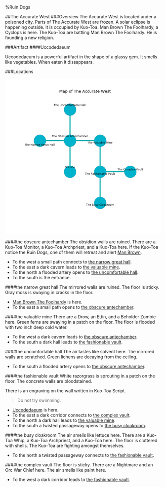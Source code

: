 %Ruin Dogs

##The Accurate West
###Overview
The Accurate West is located under a poisoned city. Parts of The Accurate West are frozen. A solar eclipse is happening outside. It is occupied by Kuo-Toa. <a name="Man-Brown-The-Foolhardy"></a>Man Brown The Foolhardy, a Cyclops is here. The Kuo-Toa are battling Man Brown The Foolhardy. He  is founding a new religion. 



###Artifact
####<a name="Uccodedaeum"></a>Uccodedaeum


Uccodedaeum is a powerful artifact in the shape of a glassy gem. It smells like vegetables. When eaten it dissappears. 





###Locations


![](../v2/images/The-Accurate-West.png)

####<a name="the-obscure-antechamber"></a>the obscure antechamber
The obsidion walls are ruined. There are a Kuo-Toa Monitor, a Kuo-Toa Archpriest, and a Kuo-Toa here. If the Kuo-Toa notice the Ruin Dogs, one of them will retreat and alert [Man Brown](#Man-Brown). 



* To the west a small path connects to [the narrow great hall](#the-narrow-great-hall).
* To the east a dark cavern leads to [the valuable mine](#the-valuable-mine).
* To the north a flooded artery opens to [the uncomfortable hall](#the-uncomfortable-hall).
* To the south is the entrance.


####<a name="the-narrow-great-hall"></a>the narrow great hall
The mirrored walls are ruined. The floor is sticky. Gray moss is swaying in cracks in the floor. 



* [Man Brown The Foolhardy](#Man-Brown-The-Foolhardy) is here.
* To the east a small path opens to [the obscure antechamber](#the-obscure-antechamber).


####<a name="the-valuable-mine"></a>the valuable mine
There are a Drow, an Ettin, and a Beholder Zombie here. Green ferns are swaying in a patch on the floor. The floor is flooded with two inch deep cold water. 



* To the west a dark cavern leads to [the obscure antechamber](#the-obscure-antechamber).
* To the south a dark hall leads to [the fashionable vault](#the-fashionable-vault).


####<a name="the-uncomfortable-hall"></a>the uncomfortable hall
The air tastes like solvent here. The mirrored walls are scratched. Green lichens are decaying from the ceiling. 



* To the south a flooded artery opens to [the obscure antechamber](#the-obscure-antechamber).


####<a name="the-fashionable-vault"></a>the fashionable vault
White razorgrass is sprouting in a patch on the floor. The concrete walls are bloodstained. 

There is an engraving on the wall written in Kuo-Toa Script. 

> Do not try swimming.
>


* [Uccodedaeum](#Uccodedaeum) is here.
* To the east a dark corridor connects to [the complex vault](#the-complex-vault).
* To the north a dark hall leads to [the valuable mine](#the-valuable-mine).
* To the south a twisted passageway opens to [the busy cloakroom](#the-busy-cloakroom).


####<a name="the-busy-cloakroom"></a>the busy cloakroom
The air smells like lettuce here. There are a Kuo-Toa Whip, a Kuo-Toa Archpriest, and a Kuo-Toa here. The floor is cluttered with shells. The Kuo-Toa are fighting amongst themselves. 



* To the north a twisted passageway connects to [the fashionable vault](#the-fashionable-vault).


####<a name="the-complex-vault"></a>the complex vault
The floor is sticky. There are a Nightmare and an Orc War Chief here. The air smells like paint here. 



* To the west a dark corridor leads to [the fashionable vault](#the-fashionable-vault).


